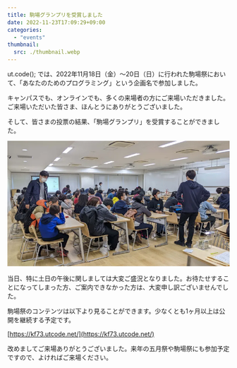 ```yaml
---
title: 駒場グランプリを受賞しました
date: 2022-11-23T17:09:29+09:00
categories:
  - "events"
thumbnail:
  src: ./thumbnail.webp
---
```


ut.code(); では、2022年11月18日（金）〜20日（日）に行われた駒場祭において、「あなたのためのプログラミング」という企画名で参加しました。

キャンパスでも、オンラインでも、多くの来場者の方にご来場いただきました。ご来場いただいた皆さま、ほんとうにありがとうございました。

そして、皆さまの投票の結果、「駒場グランプリ」を受賞することができました。

![会場の様子](./room.webp)

当日、特に土日の午後に関しましては大変ご盛況となりました。お待たせすることになってしまった方、ご案内できなかった方は、大変申し訳ございませんでした。

駒場祭のコンテンツは以下より見ることができます。少なくとも1ヶ月以上は公開を継続する予定です。

[https://kf73.utcode.net/](https://kf73.utcode.net/)

改めましてご来場ありがとうございました。来年の五月祭や駒場祭にも参加予定ですので、よければご来場ください。
